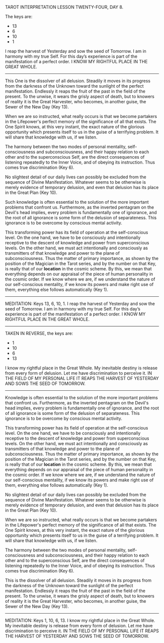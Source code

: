 TAROT INTERPRETATION
LESSON TWENTY-FOUR, DAY 8.

The keys are:

- 13
- 6
- 10
- 1

I reap the harvest of Yesterday and sow the seed of Tomorrow. I am in harmony with my true Self. For this day’s experience is part of the manifestation of a perfect order. I KNOW MY RIGHTFUL PLACE IN THE GREAT WHOLE.

---

This One is the dissolver of all delusion. Steadily it moves in its progress from the darkness of the Unknown toward the sunlight of the perfect manifestation. Endlessly it reaps the fruit of the past in the field of the present. To the unwise, it wears the grisly aspect of death, but to knowers of reality it is the Great Harvester, who becomes, in another guise, the Sewer of the New Day (Key 13).

When we are so instructed, what really occurs is that we become partakers in the Lifepower's perfect memory of the significance of all that exists. The One Spirit knows, at this very instant, the exact nature of the glorious opportunity which presents itself to us in the guise of a terrifying problem. It will share that knowledge with us, if we listen.

The harmony between the two modes of personal mentality, self-consciousness and subconsciousness, and their happy relation to each other and to the superconscious Self, are the direct consequences of listening repeatedly to the Inner Voice, and of obeying its instruction. Thus comes true discrimination (Key 6).

No slightest detail of our daily lives can possibly be excluded from the sequence of Divine Manifestation. Whatever seems to be otherwise is merely evidence of temporary delusion, and even that delusion has its place in the Great Plan (Key 10).

Such knowledge is often essential to the solution of the more important problems that confront us. Furthermore, as the inverted pentagram on the Devil's head implies, every problem is fundamentally one of ignorance, and the root of all ignorance is some form of the delusion of separateness. This ignorance is to be overcome by conscious mental activity.

This transforming power has its field of operation at the self-conscious level. On the one hand, we have to be consciously and intentionally receptive to the descent of knowledge and power from superconscious levels. On the other hand, we must act intentionally and consciously as transmitters of that knowledge and power to the plane of subconsciousness. Thus the matter of primary importance, as shown by the position of the Magician in the Tarot series, and by the number on that Key, is really that of our **location** in the cosmic scheme. By this, we mean that everything depends on our appraisal of the piece of human personality in the cosmic order. If we know where we are, if we understand the nature of our self-conscious mentality, if we know its powers and make right use of them, everything else follows automatically (Key 1).

---

MEDITATION: Keys 13, 6, 10, 1. I reap the harvest of Yesterday and sow the seed of Tomorrow. I am in harmony with my true Self. For this day’s experience is part of the manifestation of a perfect order. I KNOW MY RIGHTFUL PLACE IN THE GREAT WHOLE.

---

TAKEN IN REVERSE, the keys are:

- 1
- 10
- 6
- 13

I know my rightful place in the Great Whole. My inevitable destiny is release from every form of delusion. Let me have discrimination to perceive it. IN THE FIELD OF MY PERSONAL LIFE IT REAPS THE HARVEST OF YESTERDAY AND SOWS THE SEED OF TOMORROW.

---

Knowledge is often essential to the solution of the more important problems that confront us. Furthermore, as the inverted pentagram on the Devil's head implies, every problem is fundamentally one of ignorance, and the root of all ignorance is some form of the delusion of separateness. This ignorance is to be overcome by conscious mental activity.

This transforming power has its field of operation at the self-conscious level. On the one hand, we have to be consciously and intentionally receptive to the descent of knowledge and power from superconscious levels. On the other hand, we must act intentionally and consciously as transmitters of that knowledge and power to the plane of subconsciousness. Thus the matter of primary importance, as shown by the position of the Magician in the Tarot series, and by the number on that Key, is really that of our **location** in the cosmic scheme. By this, we mean that everything depends on our appraisal of the piece of human personality in the cosmic order. If we know where we are, if we understand the nature of our self-conscious mentality, if we know its powers and make right use of them, everything else follows automatically (Key 1).

No slightest detail of our daily lives can possibly be excluded from the sequence of Divine Manifestation. Whatever seems to be otherwise is merely evidence of temporary delusion, and even that delusion has its place in the Great Plan (Key 10).

When we are so instructed, what really occurs is that we become partakers in the Lifepower's perfect memory of the significance of all that exists. The One Spirit knows, at this very instant, the exact nature of the glorious opportunity which presents itself to us in the guise of a terrifying problem. It will share that knowledge with us, if we listen.

The harmony between the two modes of personal mentality, self-consciousness and subconsciousness, and their happy relation to each other and to the superconscious Self, are the direct consequences of listening repeatedly to the Inner Voice, and of obeying its instruction. Thus comes true discrimination (Key 6).

This is the dissolver of all delusion. Steadily it moves in its progress from the darkness of the Unknown toward the sunlight of the perfect manifestation. Endlessly it reaps the fruit of the past in the field of the present. To the unwise, it wears the grisly aspect of death, but to knowers of reality it is the Great Harvester, who becomes, in another guise, the Sewer of the New Day (Key 13).

---

MEDITATION: Keys 1, 10, 6, 13. I know my rightful place in the Great Whole. My inevitable destiny is release from every form of delusion. Let me have discrimination to perceive it. IN THE FIELD OF MY PERSONAL LIFE IT REAPS THE HARVEST OF YESTERDAY AND SOWS THE SEED OF TOMORROW.



